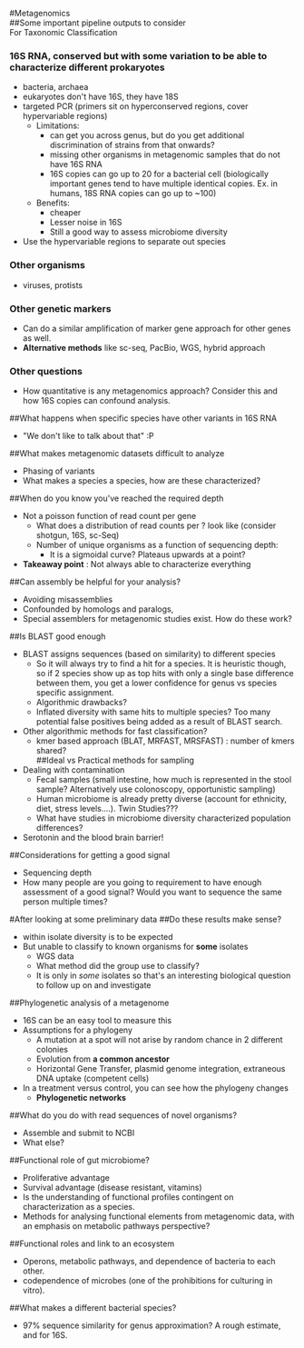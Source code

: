 #Metagenomics  
##Some important pipeline outputs to consider  
For Taxonomic Classification  
### **16S** RNA, conserved but with some variation to be able to characterize different prokaryotes
- bacteria, archaea
- eukaryotes don't have 16S, they have 18S
- targeted PCR (primers sit on hyperconserved regions, cover hypervariable regions)
	- Limitations: 
		- can get you across genus, but do you get additional discrimination of strains from that onwards?  
		- missing other organisms in metagenomic samples that do not have 16S RNA
		- 16S copies can go up to 20 for a bacterial cell (biologically important genes tend to have multiple identical copies. Ex. in humans, 18S RNA copies can go up to ~100)  
	- Benefits:
		- cheaper
		- Lesser noise in 16S  
		- Still a good way to assess microbiome diversity  
- Use the hypervariable regions to separate out species  

### Other organisms 
- viruses, protists  

### Other genetic markers
- Can do a similar amplification of marker gene approach for other genes as well.
- **Alternative methods** like sc-seq, PacBio, WGS, hybrid approach

### Other questions
- How quantitative is any metagenomics approach? Consider this and how 16S copies can confound analysis.  

##What happens when specific species have other variants in 16S RNA 
- "We don't like to talk about that" :P  

##What makes metagenomic datasets difficult to analyze
- Phasing of variants 
- What makes a species a species, how are these characterized?

##When do you know you've reached the required depth
- Not a poisson function of read count per gene
	- What does a distribution of read counts per ? look like (consider shotgun, 16S, sc-Seq) 
	- Number of unique organisms as a function of sequencing depth:
		- It is a sigmoidal curve? Plateaus upwards at a point? 
- **Takeaway point** : Not always able to characterize everything  

##Can assembly be helpful for your analysis?
- Avoiding misassemblies  
- Confounded by homologs and paralogs, 
- Special assemblers for metagenomic studies exist. How do these work?  

##Is BLAST good enough
- BLAST assigns sequences (based on similarity) to different species
	- So it will always try to find a hit for a species. It is heuristic though, so if 2 species show up as top hits with only a single base difference between them, you get a lower confidence for genus vs species specific assignment.  
	- Algorithmic drawbacks?
	- Inflated diversity with same hits to multiple species? Too many potential false positives being added as a result of BLAST search.  
- Other algorithmic methods for fast classification?  
	- kmer based approach (BLAT, MRFAST, MRSFAST) : number of kmers shared?  
##Ideal vs Practical methods for sampling
- Dealing with contamination
	- Fecal samples (small intestine, how much is represented in the stool sample? Alternatively use colonoscopy, opportunistic sampling) 
	- Human microbiome is already pretty diverse (account for ethnicity, diet, stress levels....). Twin Studies???  
	- What have studies in microbiome diversity characterized population differences?   
- Serotonin and the blood brain barrier!

##Considerations for getting a good signal
- Sequencing depth
- How many people are you going to requirement to have enough assessment of a good signal? Would you want to sequence the same person multiple times?  

#After looking at some preliminary data
##Do these results make sense?
- within isolate diversity is to be expected
- But unable to classify to known organisms for **some** isolates
	- WGS data
	- What method did the group use to classify?  
	- It is only in *some* isolates so that's an interesting biological question to follow up on and investigate

##Phylogenetic analysis of a metagenome
- 16S can be an easy tool to measure this
- Assumptions for a phylogeny
	- A mutation at a spot will not arise by random chance in 2 different colonies  
	- Evolution from **a common ancestor**  
	- Horizontal Gene Transfer, plasmid genome integration, extraneous DNA uptake (competent cells)  
- In a treatment versus control, you can see how the phylogeny changes 
	- **Phylogenetic networks** 

##What do you do with read sequences of novel organisms?
- Assemble and submit to NCBI  
- What else?

##Functional role of gut microbiome?
- Proliferative advantage
- Survival advantage (disease resistant, vitamins)  
- Is the understanding of functional profiles contingent on characterization as a species.  
- Methods for analysing functional elements from metagenomic data, with an emphasis on metabolic pathways perspective?  

##Functional roles and link to an ecosystem  
- Operons, metabolic pathways, and dependence of bacteria to each other.  
- codependence of microbes (one of the prohibitions for culturing in vitro).  

##What makes a different bacterial species?
- 97% sequence similarity for genus approximation? A rough estimate, and for 16S.  
 

